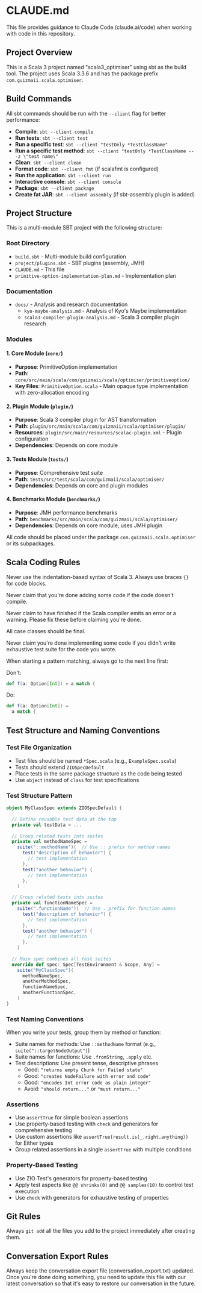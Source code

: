 # CLAUDE.md

This file provides guidance to Claude Code (claude.ai/code) when working with code in this repository.

## Project Overview

This is a Scala 3 project named "scala3_optimiser" using sbt as the build tool. The project uses Scala 3.3.6 and has the package prefix `com.guizmaii.scala.optimiser`.

## Build Commands

All sbt commands should be run with the `--client` flag for better performance:

- **Compile**: `sbt --client compile`
- **Run tests**: `sbt --client test`
- **Run a specific test**: `sbt --client "testOnly *TestClassName"`
- **Run a specific test method**: `sbt --client "testOnly *TestClassName -- -z \"test name\"`
- **Clean**: `sbt --client clean`
- **Format code**: `sbt --client fmt` (if scalafmt is configured)
- **Run the application**: `sbt --client run`
- **Interactive console**: `sbt --client console`
- **Package**: `sbt --client package`
- **Create fat JAR**: `sbt --client assembly` (if sbt-assembly plugin is added)

## Project Structure

This is a multi-module SBT project with the following structure:

### Root Directory
- `build.sbt` - Multi-module build configuration
- `project/plugins.sbt` - SBT plugins (assembly, JMH)
- `CLAUDE.md` - This file
- `primitive-option-implementation-plan.md` - Implementation plan

### Documentation
- `docs/` - Analysis and research documentation
  - `kyo-maybe-analysis.md` - Analysis of Kyo's Maybe implementation
  - `scala3-compiler-plugin-analysis.md` - Scala 3 compiler plugin research

### Modules

#### 1. Core Module (`core/`)
- **Purpose**: PrimitiveOption implementation
- **Path**: `core/src/main/scala/com/guizmaii/scala/optimiser/primitiveoption/`
- **Key Files**: `PrimitiveOption.scala` - Main opaque type implementation with zero-allocation encoding

#### 2. Plugin Module (`plugin/`)
- **Purpose**: Scala 3 compiler plugin for AST transformation
- **Path**: `plugin/src/main/scala/com/guizmaii/scala/optimiser/plugin/`
- **Resources**: `plugin/src/main/resources/scalac-plugin.xml` - Plugin configuration
- **Dependencies**: Depends on core module

#### 3. Tests Module (`tests/`)
- **Purpose**: Comprehensive test suite
- **Path**: `tests/src/test/scala/com/guizmaii/scala/optimiser/`
- **Dependencies**: Depends on core and plugin modules

#### 4. Benchmarks Module (`benchmarks/`)
- **Purpose**: JMH performance benchmarks
- **Path**: `benchmarks/src/main/scala/com/guizmaii/scala/optimiser/`
- **Dependencies**: Depends on core module, uses JMH plugin

All code should be placed under the package `com.guizmaii.scala.optimiser` or its subpackages.

## Scala Coding Rules

Never use the indentation-based syntax of Scala 3. Always use braces `{}` for code blocks.

Never claim that you're done adding some code if the code doesn't compile.

Never claim to have finished if the Scala compiler emits an error or a warning. Please fix these before claiming you're done.

All case classes should be final.

Never claim you're done implementing some code if you didn't write exhaustive test suite for the code you wrote.

When starting a pattern matching, always go to the next line first:

Don't:
```scala
def f(a: Option[Int]) = a match {
```

Do:
```scala
def f(a: Option[Int]) =
  a match {
```


## Test Structure and Naming Conventions

### Test File Organization
- Test files should be named `*Spec.scala` (e.g., `ExampleSpec.scala`)
- Tests should extend `ZIOSpecDefault`
- Place tests in the same package structure as the code being tested
- Use `object` instead of `class` for test specifications

### Test Structure Pattern
```scala
object MyClassSpec extends ZIOSpecDefault {
  
  // Define reusable test data at the top
  private val testData = ...
  
  // Group related tests into suites
  private val methodNameSpec = 
    suite("::methodName")(  // Use :: prefix for method names
      test("description of behavior") {
        // test implementation
      },
      test("another behavior") {
        // test implementation
      },
    )

  // Group related tests into suites
  private val functionNameSpec =
    suite(".functionName")(  // Use . prefix for function names
      test("description of behavior") {
        // test implementation
      },
      test("another behavior") {
        // test implementation
      },
    )
  
  // Main spec combines all test suites
  override def spec: Spec[TestEnvironment & Scope, Any] =
    suite("MyClassSpec")(
      methodNameSpec,
      anotherMethodSpec,
      functionNameSpec,
      anotherFunctionSpec,
    )
}
```

### Test Naming Conventions

When you write your tests, group them by method or function:

- Suite names for methods: Use `::methodName` format (e.g., `suite("::targetNodeOutput")`)
- Suite names for functions: Use `.fromString`, `.apply` etc.
- Test descriptions: Use present tense, descriptive phrases
  - Good: `"returns empty Chunk for Failed state"`
  - Good: `"creates NodeFailure with error and code"`
  - Good: `"encodes Int error code as plain integer"`
  - Avoid: `"should return..."` or `"must return..."`

### Assertions
- Use `assertTrue` for simple boolean assertions
- Use property-based testing with `check` and generators for comprehensive testing
- Use custom assertions like `assertTrue(result.is(_.right.anything))` for Either types
- Group related assertions in a single `assertTrue` with multiple conditions

### Property-Based Testing
- Use ZIO Test's generators for property-based testing
- Apply test aspects like `@@ shrinks(0)` and `@@ samples(10)` to control test execution
- Use `check` with generators for exhaustive testing of properties

## Git Rules

Always `git add` all the files you add to the project immediately after creating them.

## Conversation Export Rules

Always keep the conversation export file (conversation_export.txt) updated. Once you're done doing something, you need to update this file with our latest conversation so that it's easy to restore our conversation in the future.